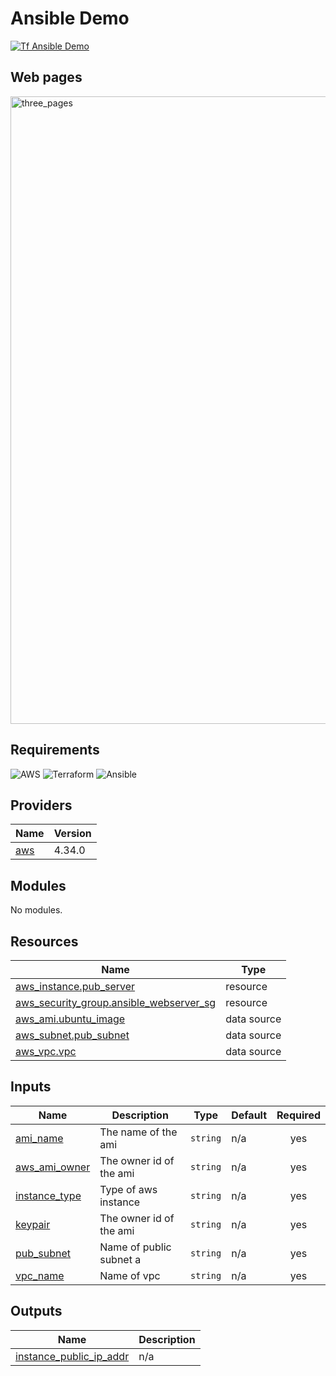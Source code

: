 <!-- BEGIN_TF_DOCS -->
# Ansible Demo
[![Tf Ansible Demo](https://github.com/leticiavalladares/ansible-webser-demo/actions/workflows/deploy-infra.yaml/badge.svg)](https://github.com/leticiavalladares/ansible-webser-demo/actions/workflows/deploy-infra.yaml)

## Web pages

<img width="1004" alt="three_pages" src="https://user-images.githubusercontent.com/112868363/195347512-ce1e2e33-d7b6-4e1c-a707-275c5782b94d.png">

## Requirements

![AWS](https://img.shields.io/badge/AWS-%23FF9900.svg?style=for-the-badge&logo=amazon-aws&logoColor=white)
![Terraform](https://img.shields.io/badge/terraform-%235835CC.svg?style=for-the-badge&logo=terraform&logoColor=white)
![Ansible](https://img.shields.io/badge/ansible-%231A1918.svg?style=for-the-badge&logo=ansible&logoColor=white)


## Providers

| Name | Version |
|------|---------|
| <a name="provider_aws"></a> [aws](#provider\_aws) | 4.34.0 |

## Modules

No modules.

## Resources

| Name | Type |
|------|------|
| [aws_instance.pub_server](https://registry.terraform.io/providers/hashicorp/aws/latest/docs/resources/instance) | resource |
| [aws_security_group.ansible_webserver_sg](https://registry.terraform.io/providers/hashicorp/aws/latest/docs/resources/security_group) | resource |
| [aws_ami.ubuntu_image](https://registry.terraform.io/providers/hashicorp/aws/latest/docs/data-sources/ami) | data source |
| [aws_subnet.pub_subnet](https://registry.terraform.io/providers/hashicorp/aws/latest/docs/data-sources/subnet) | data source |
| [aws_vpc.vpc](https://registry.terraform.io/providers/hashicorp/aws/latest/docs/data-sources/vpc) | data source |

## Inputs

| Name | Description | Type | Default | Required |
|------|-------------|------|---------|:--------:|
| <a name="input_ami_name"></a> [ami\_name](#input\_ami\_name) | The name of the ami | `string` | n/a | yes |
| <a name="input_aws_ami_owner"></a> [aws\_ami\_owner](#input\_aws\_ami\_owner) | The owner id of the ami | `string` | n/a | yes |
| <a name="input_instance_type"></a> [instance\_type](#input\_instance\_type) | Type of aws instance | `string` | n/a | yes |
| <a name="input_keypair"></a> [keypair](#input\_keypair) | The owner id of the ami | `string` | n/a | yes |
| <a name="input_pub_subnet"></a> [pub\_subnet](#input\_pub\_subnet) | Name of public subnet a | `string` | n/a | yes |
| <a name="input_vpc_name"></a> [vpc\_name](#input\_vpc\_name) | Name of vpc | `string` | n/a | yes |

## Outputs

| Name | Description |
|------|-------------|
| <a name="output_instance_public_ip_addr"></a> [instance\_public\_ip\_addr](#output\_instance\_public\_ip\_addr) | n/a |
<!-- END_TF_DOCS -->